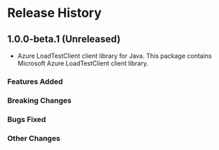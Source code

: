 # Release History

## 1.0.0-beta.1 (Unreleased)

- Azure LoadTestClient client library for Java. This package contains Microsoft Azure LoadTestClient client library.

### Features Added

### Breaking Changes

### Bugs Fixed

### Other Changes
